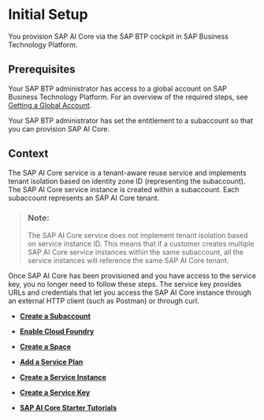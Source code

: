<!-- loio38c4599432d74c1d94e70f7c955a717d -->

# Initial Setup

You provision SAP AI Core via the SAP BTP cockpit in SAP Business Technology Platform.



<a name="loio38c4599432d74c1d94e70f7c955a717d__prereq_uht_2wv_znb"/>

## Prerequisites

Your SAP BTP administrator has access to a global account on SAP Business Technology Platform. For an overview of the required steps, see [Getting a Global Account](https://help.sap.com/viewer/65de2977205c403bbc107264b8eccf4b/Cloud/en-US/d61c2819034b48e68145c45c36acba6e.html).

Your SAP BTP administrator has set the entitlement to a subaccount so that you can provision SAP AI Core.



<a name="loio38c4599432d74c1d94e70f7c955a717d__context_vjz_rmv_p4b"/>

## Context

The SAP AI Core service is a tenant-aware reuse service and implements tenant isolation based on identity zone ID \(representing the subaccount\). The SAP AI Core service instance is created within a subaccount. Each subaccount represents an SAP AI Core tenant.

> ### Note:  
> The SAP AI Core service does not implement tenant isolation based on service instance ID. This means that if a customer creates multiple SAP AI Core service instances within the same subaccount, all the service instances will reference the same SAP AI Core tenant.

Once SAP AI Core has been provisioned and you have access to the service key, you no longer need to follow these steps. The service key provides URLs and credentials that let you access the SAP AI Core instance through an external HTTP client \(such as Postman\) or through curl.

-   **[Create a Subaccount](create-a-subaccount-3e3ae83.md "")**  

-   **[Enable Cloud Foundry](enable-cloud-foundry-cf0d5d2.md "")**  

-   **[Create a Space](create-a-space-4c1190c.md "")**  

-   **[Add a Service Plan](add-a-service-plan-86002d9.md "")**  

-   **[Create a Service Instance](create-a-service-instance-34761f9.md "")**  

-   **[Create a Service Key](create-a-service-key-7323ff4.md "")**  

-   **[SAP AI Core Starter Tutorials](sap-ai-core-starter-tutorials-9795b63.md "")**  


